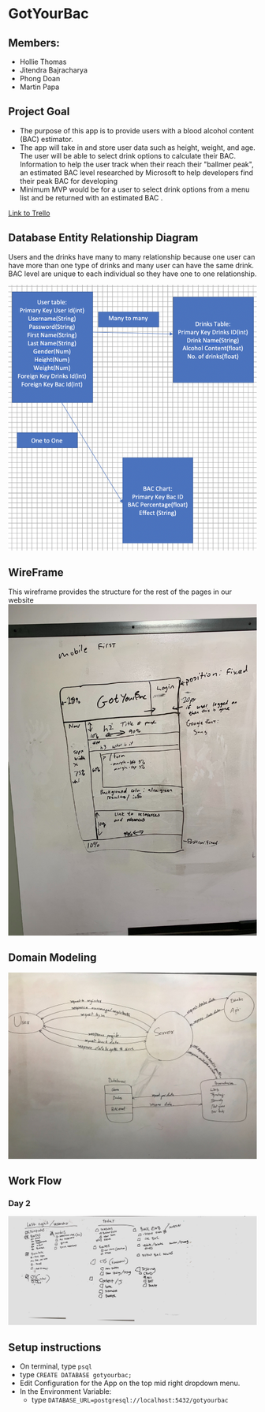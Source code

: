# GotYourBac

## Members:
* Hollie Thomas
* Jitendra Bajracharya
* Phong Doan
* Martin Papa

## Project Goal
* The purpose of this app is to provide users with a blood alcohol content (BAC) estimator.  
* The app will take in and store user data such as height, weight, and age. The user will be able to select drink options to calculate their BAC.  Information to help the user track when their reach their "ballmer peak", an estimated BAC level researched by Microsoft to help developers find their peak BAC for developing
* Minimum MVP would be for a user to select drink options from a menu list and be returned with an estimated BAC .

[Link to Trello](https://trello.com/b/1XmX43HL)


## Database Entity Relationship Diagram
Users and the drinks have many to many relationship because one user can have more than one type of drinks and many user can have the same drink. 
BAC level are unique to each individual so they have one to one relationship.


![ERD](assets/database.png)

## WireFrame
This wireframe provides the structure for the rest of the pages in our website
![wireframe](assets/wireframe.jpg)

## Domain Modeling
![Domain Model](assets/domainModel.jpg)

## Work Flow 
### Day 2
![Day 2 diagram](assets/Day2.jpg)

## Setup instructions

- On terminal, type `psql`
- type `CREATE DATABASE gotyourbac;`
- Edit Configuration for the App on the top mid right dropdown menu.
- In the Environment Variable:
    - type `DATABASE_URL=postgresql://localhost:5432/gotyourbac`





